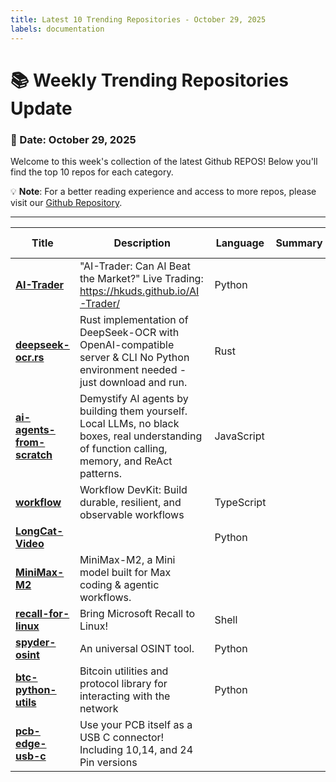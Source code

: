 ```yaml
---
title: Latest 10 Trending Repositories - October 29, 2025
labels: documentation
---
```

# 📚 Weekly Trending Repositories Update

### 📅 Date: October 29, 2025

Welcome to this week's collection of the latest Github REPOS! Below you'll find the top 10 repos for each category.

💡 **Note**: For a better reading experience and access to more repos, please visit our [Github Repository](https://github.com/marc-ko/daily-trending-repo).

---

| **Title** | **Description** | **Language** | **Summary** | **Tags** | **Stars Count** |
| --- | --- | --- | --- | --- | --- |
| **[AI-Trader](https://github.com/HKUDS/AI-Trader)** | "AI-Trader: Can AI Beat the Market?" Live Trading: https://hkuds.github.io/AI-Trader/ | Python |  |  | 2581 |
| **[deepseek-ocr.rs](https://github.com/TimmyOVO/deepseek-ocr.rs)** | Rust implementation of DeepSeek-OCR with OpenAI-compatible server & CLI No Python environment needed - just download and run. | Rust |  | <details><summary>candl...</summary><p>candle, ocr, ocr-recognition, openai, rust</p></details> | 1290 |
| **[ai-agents-from-scratch](https://github.com/pguso/ai-agents-from-scratch)** | Demystify AI agents by building them yourself. Local LLMs, no black boxes, real understanding of function calling, memory, and ReAct patterns. | JavaScript |  | <details><summary>ai-ag...</summary><p>ai-agents, educational, function-calling, llm, llm-agent, node-llama-cpp, react-agent, tutorial</p></details> | 1099 |
| **[workflow](https://github.com/vercel/workflow)** | Workflow DevKit: Build durable, resilient, and observable workflows | TypeScript |  |  | 869 |
| **[LongCat-Video](https://github.com/meituan-longcat/LongCat-Video)** |  | Python |  |  | 702 |
| **[MiniMax-M2](https://github.com/MiniMax-AI/MiniMax-M2)** | MiniMax-M2, a Mini model built for Max coding & agentic workflows. |  |  | <details><summary>large...</summary><p>large-language-models, llm</p></details> | 680 |
| **[recall-for-linux](https://github.com/rolflobker/recall-for-linux)** | Bring Microsoft Recall to Linux! | Shell |  |  | 563 |
| **[spyder-osint](https://github.com/mocred/spyder-osint)** | An universal OSINT tool. | Python |  | <details><summary>osint...</summary><p>osint, osint-python, osint-resources, osint-tool, osint-tools, spyder-osint</p></details> | 550 |
| **[btc-python-utils](https://github.com/kirodaki/btc-python-utils)** | Bitcoin utilities and protocol library for interacting with the network | Python |  | <details><summary>bitco...</summary><p>bitcoin, bitcoin-utils, crypto, cryptocurrency, learning</p></details> | 441 |
| **[pcb-edge-usb-c](https://github.com/AnasMalas/pcb-edge-usb-c)** | Use your PCB itself as a USB C connector! Including 10,14, and 24 Pin versions |  |  |  | 435 |

